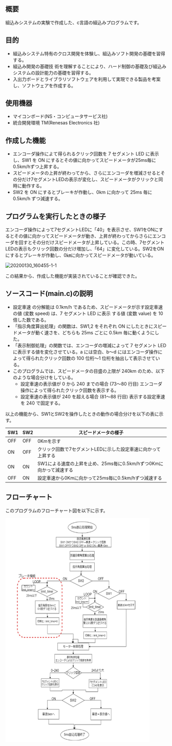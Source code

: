 ## 概要
組込みシステムの実験で作成した、c言語の組込みプログラムです。

## 目的
- 組込みシステム特有のクロス開発を体験し、組込みソフト開発の基礎を習得する。
- 組込み開発の基礎技 術を理解することにより、ハード制御の基礎及び組込みシステムの設計能力の基礎を習得する。
- 入出力ボードとライブラリソフトウェアを利用して実現できる製品を考案し、ソフトウェアを作成する。

## 使用機器
- マイコンボード(NS・コンピュータサービス社)
- 統合開発環境 TM(Renesas Electronics 社)

## 作成した機能
- エンコーダ操作によて得られるクリック回数を 7 セグメント LED に表示し、SW1 を ON にするとその値に向かってスピードメータが25ms毎に0.5km/hずつ上昇する。 
- スピードメータの上昇が終わってから、さらにエンコーダを増減させるとその分だけ7セグメントLEDの表示が変化し、スピードメータがクリックと同時に動作する。 
- SW2 を ON にするとブレーキが作動し、0km に向かって 25ms 毎に 0.5km/h ずつ減速する。

## プログラムを実行したときの様子
エンコーダ操作によって7セグメントLEDに「40」を表示させ、SW1をONにするとその値に向かってスピードメータが動き、上昇が終わってからさらにエンコーダを回すとその分だけスピードメータが上昇している。この時、7セグメントLEDの表示もクリック回数の分だけ増加し、「64」に変化している。SW2をONにするとブレーキが作動し、0㎞に向かってスピードメータが動いている。

![20200130_160455-_1_-_1_](https://user-images.githubusercontent.com/61644695/77508453-14c45f00-6eae-11ea-91f0-401c631c08ae.gif) 

この結果から、作成した機能が実装されていることが確認できた。

## ソースコード(main.c)の説明
- 設定車速 の分解能は 0.1km/h であるため、スピードメータが示す設定車速の値 (変数 speed) は、7 セグメント LED に表示 する値 (変数 value) を 10 倍した数である。
- 「指示角度算出処理」の関数は、SW1,2 をそれぞれ ON にしたときにスピードメータが動く速さを、どちらも 25ms ごとに 0.5km 毎に動くようにした。 
- 「表示制御処理」の関数では、エンコーダの増減によって 7 セグメント LED に表示する値を変化させている。a には空白、b～d にはエンコーダ操作によって得られたクリック回数の 100 位桁～1 位桁を抽出して表示させている。
- このプログラムでは、スピードメータの目盛の上限が 240km のため、以下のような場合分けをしている。
  - 設定車速の表示値が 0 から 240 までの場合 (73～80 行目) エンコーダ操作によって得られたクリック回数を表示する。 
  - 設定車速の表示値が 240 を超える場合 (81～88 行目) 表示する設定車速を 240 で固定する。
  
以上の機能から、SW1とSW2を操作したときの動作の場合分けを以下の表に示す。

| SW1 | SW2 | スピードメータの様子 |
| --- | --- | -------------------- |
| OFF | OFF |        0Kmを示す      |
|  ON | OFF | クリック回数で7セグメントLEDに示した設定車速に向かって上昇する |
|  ON |  ON | SW1による速度の上昇を止め、25ms毎に0.5km/hずつ0Kmに向かって減速する |
| OFF |  ON | 設定車速から0Kmに向かって25ms毎に0.5km/hずつ減速する |

## フローチャート
このプログラムのフローチャート図を以下に示す。

<img src="flowchart.png" width="450" height=700px >




